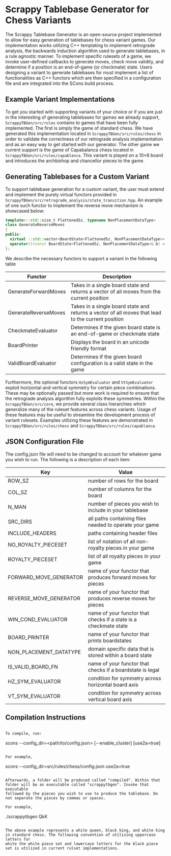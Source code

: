 # Scrappy Tablebase Generator for Chess Variants

The Scrappy Tablebase Generator is an open-source project implemented to allow for easy generation of tablebases for chess variant games. Our implementation
works utilizing C++ templating to implement retrograde analysis, the backwards induction algorithm used to generate tablebases, in a rule agnostic manner. 
To implement specific rulesets of a game, we invoke user-defined callbacks to generate moves, check move validity, and determine if a position is an 
end-of-game (or checkmate) state. Users designing a variant to generate tablebases for must implement a list of functionalities as C++ functors
which are then specified in a configuration file and are integrated into the SCons build process.

## Example Variant Implementations
To get you started with supporting variants of your choice or if you are just in the interesting of generating tablebases for games we already support,
`ScrappyTBGen/src/rules` contains to games that have been fully implemented. The first is simply the game of standard chess. We have generated this implementation 
located in `ScrappyTBGen/src/rules/chess` in 
order to validate the correctness of our retrograde analysis implementation and as an easy way to get started with our generator. The other game we current support
is the game of Capabalanca chess located in `ScrappyTBGen/src/rules/capablanca`. This variant is played on a 10&times;8 board and introduces the archbishop and 
chancellor pieces to the game.

## Generating Tablebases for a Custom Variant

To support tablebase generation for a custom variant, the user must extend and implement the purely virtual functors provided in 
`ScrappyTBGen/src/retrograde_analysis/state_transition.hpp`. An example of one such functor to implement the reverse
move mechanism is showcased below:
```cpp
template<::std::size_t FlattenedSz, typename NonPlacementDataType>
class GenerateReverseMoves 
{
public:
  virtual ::std::vector<BoardState<FlattenedSz, NonPlacementDataType>> 
  operator()(const BoardState<FlattenedSz, NonPlacementDataType>& b) = 0;
};
```
We describe the necessary functors to support a variant in the following table

| **Functor** | **Description** |
|-------------|-----------------|
|GenerateForwardMoves|Takes in a single board state and returns a vector of all moves from the current position|
|GenerateReverseMoves|Takes in a single board state and returns a vector of all moves that lead to the current position|
|CheckmateEvaluator|Determines if the given board state is an end-of-game or checkmate state|
|BoardPrinter|Displays the board in an unicode friendly format|
|ValidBoardEvaluator|Determines if the given board configuration is a valid state in the game|

Furthermore, the optional functors `HzSymEvaluator` and `VtSymEvaluator` exploit horizontal and vertical symmetry for certain piece combinations.
These may be optionally passed but more work is required to ensure that the retrograde analysis algorithm fully exploits these symmetries. Within the
`ScrappyTBGen/src/core`, we provide several class hierarchies which generalize many of the ruleset features across chess variants. Usage of these features
may be useful to streamline the development process of variant rulesets. Examples utilizing these features are demonstrated in `ScrappyTBGen/src/rules/chess`
and `ScrappyTBGen/src/rules/capablanca`.

## JSON Configuration File

The config.json file will need to be changed to account for whatever game you wish to run. The following is a description of each item:

|**Key**|**Value**|
|-------|---------|
|ROW_SZ|number of rows for the board|
|COL_SZ|number of columns for the board|
|N_MAN|number of pieces you wish to include in your tablebase|
|SRC_DIRS|all paths containing files needed to operate your game|
|INCLUDE_HEADERS|paths containing header files|
|NO_ROYALTY_PIECESET|list of notation of all non-royalty pieces in your game|
|ROYALTY_PIECESET|list of all royalty pieces in your game|
|FORWARD_MOVE_GENERATOR|name of your functor that produces forward moves for pieces|
|REVERSE_MOVE_GENERATOR|name of your functor that produces reverse moves for pieces|
|WIN_COND_EVALUATOR|name of your functor that checks if a state is a checkmate state|
|BOARD_PRINTER|name of your functor that prints boardstates|
|NON_PLACEMENT_DATATYPE|domain specific data that is stored within a board state|
|IS_VALID_BOARD_FN|name of your functor that checks if a boardstate is legal|
|HZ_SYM_EVALUATOR|condition for symmetry across horizontal board axis|
|VT_SYM_EVALUATOR|condition for symmetry across vertical board axis|

## Compilation Instructions
```

To compile, run:
```
scons --config_dir=<path/to/config.json> [--enable_cluster] [use2a=true]
```

For example, 
```
scons --config_dir=src/rules/chess/config.json use2a=true
```

Afterwards, a folder will be produced called "compiled". Within that folder will be an executable called "scrappytbgen". Invoke that executable
followed by the pieces you wish to use to produce the tablebase. Do not separate the pieces by commas or spaces.

For example,
```
./scrappytbgen QkK
```

The above example represents a white queen, black king, and white king in standard chess. The following convention of utilizing uppercase letters for 
white the white piece set and lowercase letters for the black piece set is utilized in current rulset implementations.
